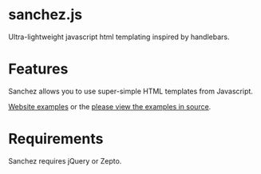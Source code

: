 # sanchez.js

Ultra-lightweight javascript html templating inspired by handlebars.

# Features

Sanchez allows you to use super-simple HTML templates from Javascript.

[Website examples][2] or the [please view the examples in source][1].

# Requirements

Sanchez requires jQuery or Zepto.

[1]: https://github.com/alxndrsn/sanchez.js/tree/master/examples
[2]: http://alxndrsn.github.com/sanchez.js

